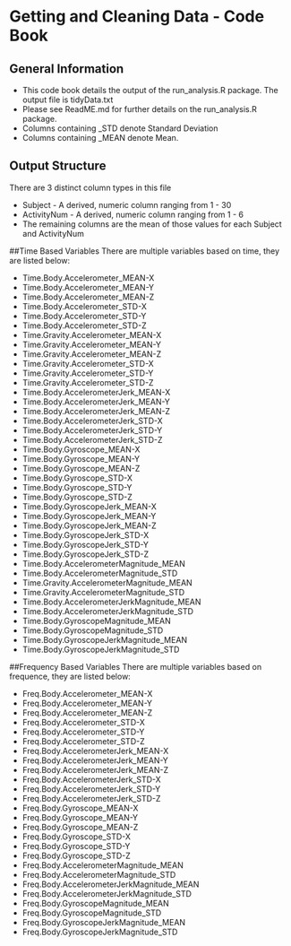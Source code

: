# Getting and Cleaning Data - Code Book

## General Information
*  This code book details the output of the run_analysis.R package. The output file is tidyData.txt
*  Please see ReadME.md for further details on the run_analysis.R package.
*  Columns containing _STD denote Standard Deviation
*  Columns containing _MEAN denote Mean.


## Output Structure
There are 3 distinct column types in this file
*  Subject - A derived, numeric column ranging from 1 - 30
*  ActivityNum - A derived, numeric column ranging from 1 - 6
*  The remaining columns are the mean of those values for each Subject and ActivityNum


##Time Based Variables
There are multiple variables based on time, they are listed below:
*  Time.Body.Accelerometer_MEAN-X	
*  Time.Body.Accelerometer_MEAN-Y	
*  Time.Body.Accelerometer_MEAN-Z	
*  Time.Body.Accelerometer_STD-X	
*  Time.Body.Accelerometer_STD-Y	
*  Time.Body.Accelerometer_STD-Z	
*  Time.Gravity.Accelerometer_MEAN-X	
*  Time.Gravity.Accelerometer_MEAN-Y	
*  Time.Gravity.Accelerometer_MEAN-Z	
*  Time.Gravity.Accelerometer_STD-X	
*  Time.Gravity.Accelerometer_STD-Y	
*  Time.Gravity.Accelerometer_STD-Z	
*  Time.Body.AccelerometerJerk_MEAN-X	
*  Time.Body.AccelerometerJerk_MEAN-Y	
*  Time.Body.AccelerometerJerk_MEAN-Z	
*  Time.Body.AccelerometerJerk_STD-X	
*  Time.Body.AccelerometerJerk_STD-Y	
*  Time.Body.AccelerometerJerk_STD-Z	
*  Time.Body.Gyroscope_MEAN-X	
*  Time.Body.Gyroscope_MEAN-Y	
*  Time.Body.Gyroscope_MEAN-Z	
*  Time.Body.Gyroscope_STD-X	
*  Time.Body.Gyroscope_STD-Y	
*  Time.Body.Gyroscope_STD-Z	
*  Time.Body.GyroscopeJerk_MEAN-X	
*  Time.Body.GyroscopeJerk_MEAN-Y	
*  Time.Body.GyroscopeJerk_MEAN-Z	
*  Time.Body.GyroscopeJerk_STD-X	
*  Time.Body.GyroscopeJerk_STD-Y	
*  Time.Body.GyroscopeJerk_STD-Z	
*  Time.Body.AccelerometerMagnitude_MEAN	
*  Time.Body.AccelerometerMagnitude_STD	
*  Time.Gravity.AccelerometerMagnitude_MEAN	
*  Time.Gravity.AccelerometerMagnitude_STD	
*  Time.Body.AccelerometerJerkMagnitude_MEAN	  
*  Time.Body.AccelerometerJerkMagnitude_STD	
*  Time.Body.GyroscopeMagnitude_MEAN	
*  Time.Body.GyroscopeMagnitude_STD	
*  Time.Body.GyroscopeJerkMagnitude_MEAN	
*  Time.Body.GyroscopeJerkMagnitude_STD	

##Frequency Based Variables
There are multiple variables based on frequence, they are listed below:
*  Freq.Body.Accelerometer_MEAN-X	
*  Freq.Body.Accelerometer_MEAN-Y	
*  Freq.Body.Accelerometer_MEAN-Z	
*  Freq.Body.Accelerometer_STD-X	
*  Freq.Body.Accelerometer_STD-Y	
*  Freq.Body.Accelerometer_STD-Z	
*  Freq.Body.AccelerometerJerk_MEAN-X	
*  Freq.Body.AccelerometerJerk_MEAN-Y	
*  Freq.Body.AccelerometerJerk_MEAN-Z	
*  Freq.Body.AccelerometerJerk_STD-X	
*  Freq.Body.AccelerometerJerk_STD-Y	
*  Freq.Body.AccelerometerJerk_STD-Z	
*  Freq.Body.Gyroscope_MEAN-X	
*  Freq.Body.Gyroscope_MEAN-Y	
*  Freq.Body.Gyroscope_MEAN-Z	
*  Freq.Body.Gyroscope_STD-X	
*  Freq.Body.Gyroscope_STD-Y	
*  Freq.Body.Gyroscope_STD-Z	
*  Freq.Body.AccelerometerMagnitude_MEAN	
*  Freq.Body.AccelerometerMagnitude_STD	
*  Freq.Body.AccelerometerJerkMagnitude_MEAN	
*  Freq.Body.AccelerometerJerkMagnitude_STD	
*  Freq.Body.GyroscopeMagnitude_MEAN	
*  Freq.Body.GyroscopeMagnitude_STD	
*  Freq.Body.GyroscopeJerkMagnitude_MEAN	
*  Freq.Body.GyroscopeJerkMagnitude_STD


